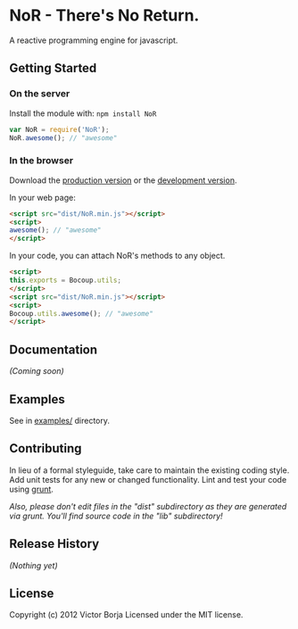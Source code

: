 # NoR - There's No Return.

A reactive programming engine for javascript.

## Getting Started
### On the server
Install the module with: `npm install NoR`

```javascript
var NoR = require('NoR');
NoR.awesome(); // "awesome"
```

### In the browser
Download the [production version][min] or the [development version][max].

[min]: https://raw.github.com/vic/NoR/master/dist/NoR.min.js
[max]: https://raw.github.com/vic/NoR/master/dist/NoR.js

In your web page:

```html
<script src="dist/NoR.min.js"></script>
<script>
awesome(); // "awesome"
</script>
```

In your code, you can attach NoR's methods to any object.

```html
<script>
this.exports = Bocoup.utils;
</script>
<script src="dist/NoR.min.js"></script>
<script>
Bocoup.utils.awesome(); // "awesome"
</script>
```

## Documentation
_(Coming soon)_

## Examples
See in [examples/](tree/master/examples) directory.

## Contributing
In lieu of a formal styleguide, take care to maintain the existing coding style. Add unit tests for any new or changed functionality. Lint and test your code using [grunt](https://github.com/cowboy/grunt).

_Also, please don't edit files in the "dist" subdirectory as they are generated via grunt. You'll find source code in the "lib" subdirectory!_

## Release History
_(Nothing yet)_

## License
Copyright (c) 2012 Victor Borja
Licensed under the MIT license.
